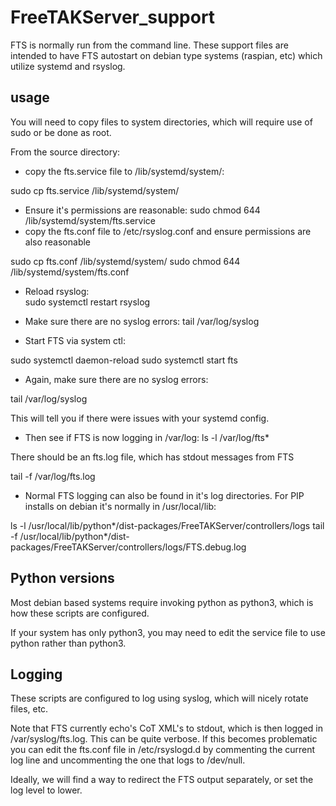 # FreeTAKServer_support

FTS is normally run from the command line. These support files are intended to have FTS autostart on debian type systems (raspian, etc) which utilize systemd and rsyslog.



## usage

You will need to copy files to system directories, which will require use of sudo or be done as root. 

From the source directory:

- copy the fts.service file to /lib/systemd/system/:

sudo cp fts.service /lib/systemd/system/

- Ensure it's permissions are reasonable:
sudo chmod 644 /lib/systemd/system/fts.service
- copy the fts.conf file to /etc/rsyslog.conf and ensure permissions are also reasonable

sudo cp fts.conf /lib/systemd/system/
sudo chmod 644 /lib/systemd/system/fts.conf

- Reload rsyslog:  
sudo systemctl restart rsyslog

- Make sure there are no syslog errors:
tail /var/log/syslog

- Start FTS via system ctl:

sudo systemctl daemon-reload 
sudo systemctl start fts

- Again, make sure there are no syslog errors:

tail /var/log/syslog

This will tell you if there were issues with your systemd config. 

- Then see if FTS is now logging in /var/log:
ls -l /var/log/fts*

There should be an fts.log file, which has stdout messages from FTS

tail -f /var/log/fts.log

- Normal FTS logging can also be found in it's log directories. For PIP installs on debian it's normally in /usr/local/lib:

ls -l /usr/local/lib/python*/dist-packages/FreeTAKServer/controllers/logs
tail -f /usr/local/lib/python*/dist-packages/FreeTAKServer/controllers/logs/FTS.debug.log

## Python versions
Most debian based systems require invoking python as python3, which is how these scripts are configured. 

If your system has only python3, you may need to edit the service file to use python rather than python3. 

## Logging

These scripts are configured to log using syslog, which will nicely rotate files, etc. 

Note that FTS currently echo's CoT XML's to stdout, which is then logged in /var/syslog/fts.log. This 
can be quite verbose. If this becomes problematic you can edit the fts.conf file in /etc/rsyslogd.d
by commenting the current log line and uncommenting the one that logs to /dev/null. 

Ideally, we will find a way to redirect the FTS output separately, or set the log level to lower. 
